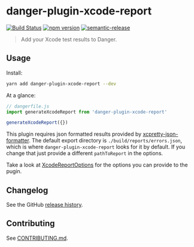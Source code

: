 # danger-plugin-xcode-report

[![Build Status](https://travis-ci.org/stevethomp/danger-plugin-xcode-report.svg?branch=master)](https://travis-ci.org/stevethomp/danger-plugin-xcode-report)
[![npm version](https://badge.fury.io/js/danger-plugin-xcode-report.svg)](https://badge.fury.io/js/danger-plugin-xcode-report)
[![semantic-release](https://img.shields.io/badge/%20%20%F0%9F%93%A6%F0%9F%9A%80-semantic--release-e10079.svg)](https://github.com/semantic-release/semantic-release)

> Add your Xcode test results to Danger.

## Usage

Install:

```sh
yarn add danger-plugin-xcode-report --dev
```

At a glance:

```js
// dangerfile.js
import generateXcodeReport from 'danger-plugin-xcode-report'

generateXcodeReport({})
```

This plugin requires json formatted results provided by [xcpretty-json-formatter](https://github.com/marcelofabri/xcpretty-json-formatter). The default export directory is `./build/reports/errors.json`, which is where `danger-plugin-xcode-report` looks for it by default. If you change that just provide a different `pathToReport` in the options.

Take a look at [XcodeReportOptions](https://github.com/stevethomp/danger-plugin-xcode-report/blob/f6f51780fcd2c6988387d92639cfee98b548356a/src/index.ts#L15) for the options you can provide to the pugin.

## Changelog

See the GitHub [release history](https://github.com/stevethomp/danger-plugin-xcode-report/releases).

## Contributing

See [CONTRIBUTING.md](CONTRIBUTING.md).
